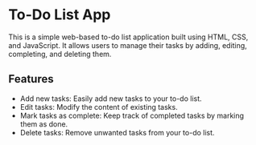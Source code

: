 # To-Do List App

This is a simple web-based to-do list application built using HTML, CSS, and JavaScript. It allows users to manage their tasks by adding, editing, completing, and deleting them.

## Features

- Add new tasks: Easily add new tasks to your to-do list.
- Edit tasks: Modify the content of existing tasks.
- Mark tasks as complete: Keep track of completed tasks by marking them as done.
- Delete tasks: Remove unwanted tasks from your to-do list.


